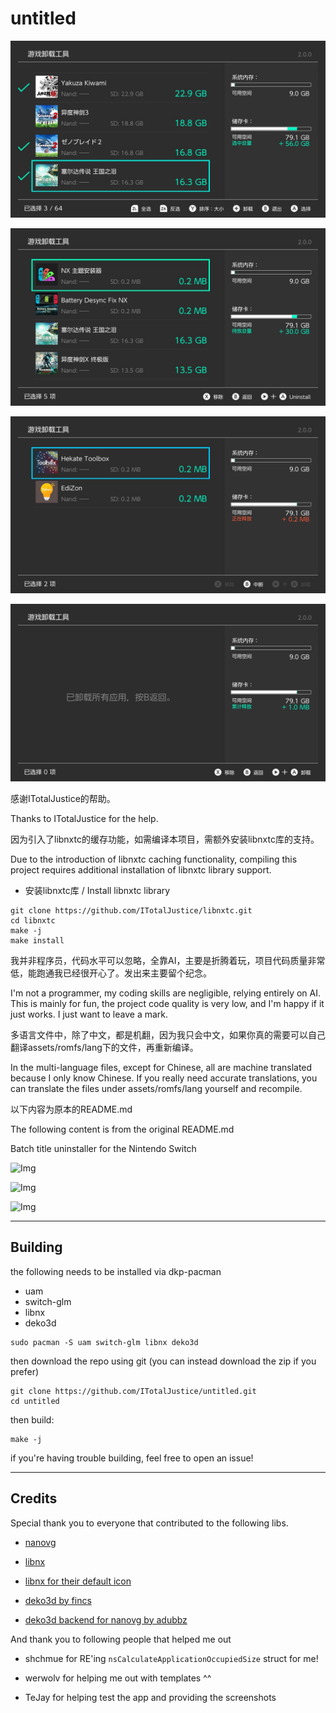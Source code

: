 # untitled

![Img](images/1.jpg)

![Img](images/2.jpg)

![Img](images/3.jpg)

![Img](images/4.jpg)

感谢ITotalJustice的帮助。

Thanks to ITotalJustice for the help.

因为引入了libnxtc的缓存功能，如需编译本项目，需额外安装libnxtc库的支持。

Due to the introduction of libnxtc caching functionality, compiling this project requires additional installation of libnxtc library support.

- 安装libnxtc库 / Install libnxtc library
```shell
git clone https://github.com/ITotalJustice/libnxtc.git
cd libnxtc
make -j
make install
```
我并非程序员，代码水平可以忽略，全靠AI，主要是折腾着玩，项目代码质量非常低，能跑通我已经很开心了。发出来主要留个纪念。

I'm not a programmer, my coding skills are negligible, relying entirely on AI. This is mainly for fun, the project code quality is very low, and I'm happy if it just works. I just want to leave a mark.

多语言文件中，除了中文，都是机翻，因为我只会中文，如果你真的需要可以自己翻译assets/romfs/lang下的文件，再重新编译。

In the multi-language files, except for Chinese, all are machine translated because I only know Chinese. If you really need accurate translations, you can translate the files under assets/romfs/lang yourself and recompile.

以下内容为原本的README.md

The following content is from the original README.md

Batch title uninstaller for the Nintendo Switch

![Img](images/example0.jpg)

![Img](images/example1.jpg)

![Img](images/example2.jpg)

---

## Building

the following needs to be installed via dkp-pacman

- uam
- switch-glm
- libnx
- deko3d

```shell
sudo pacman -S uam switch-glm libnx deko3d
```

then download the repo using git (you can instead download the zip if you prefer)

```shell
git clone https://github.com/ITotalJustice/untitled.git
cd untitled
```

then build:

```shell
make -j
```
if you're having trouble building, feel free to open an issue!

---

## Credits

Special thank you to everyone that contributed to the following libs.

- [nanovg](https://github.com/memononen/nanovg)

- [libnx](https://github.com/switchbrew/libnx)

- [libnx for their default icon](https://github.com/switchbrew/libnx/blob/master/nx/default_icon.jpg)

- [deko3d by fincs](https://github.com/devkitPro/deko3d)

- [deko3d backend for nanovg by adubbz](https://github.com/Adubbz/nanovg-deko3d)

And thank you to following people that helped me out

- shchmue for RE'ing `nsCalculateApplicationOccupiedSize` struct for me!

- werwolv for helping me out with templates ^^

- TeJay for helping test the app and providing the screenshots
